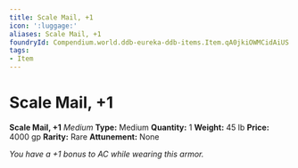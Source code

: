 ```yaml
---
title: Scale Mail, +1
icon: ':luggage:'
aliases: Scale Mail, +1
foundryId: Compendium.world.ddb-eureka-ddb-items.Item.qA0jkiOWMCidAiUS
tags:
- Item
---
```


# Scale Mail, +1

**Scale Mail, +1**
_Medium_
**Type:** Medium
**Quantity:** 1
**Weight:** 45 lb
**Price:** 4000 gp
**Rarity:** Rare
**Attunement:** None

*You have a +1 bonus to AC while wearing this armor.*